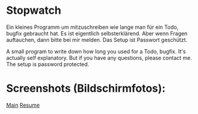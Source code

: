 # Stopwatch

Ein kleines Programm um mitzuschreiben wie lange man für ein Todo, bugfix gebraucht hat.
Es ist eigentlich selbsterklärend.
Aber wenn Fragen auftauchen, dann bitte bei mir melden.
Das Setup ist Passwort geschützt.

A small program to write down how long you used for a Todo, bugfix.
It's actually self explanatory.
But if you have any questions, please contact me.
The setup is password protected.

# Screenshots (Bildschirmfotos):

[Main](https://github.com/reinhardp/stopwatch/blob/master/sw_main.jpg?raw=true)
[Resume](https://github.com/reinhardp/stopwatch/blob/master/sw_resume.jpg?raw=true)
